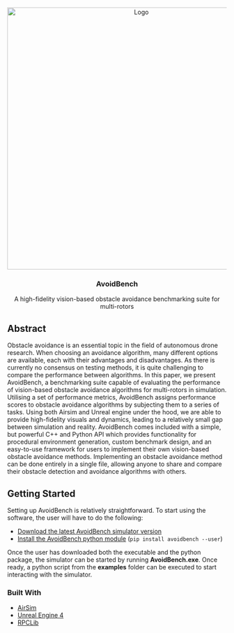 <!--
*** Thanks for checking out the Best-README-Template. If you have a suggestion
*** that would make this better, please fork the repo and create a pull request
*** or simply open an issue with the tag "enhancement".
*** Thanks again! Now go create something AMAZING! :D
***
***
***
*** To avoid retyping too much info. Do a search and replace for the following:
*** github_username, repo_name, twitter_handle, email, project_title, project_description
-->



<!-- PROJECT SHIELDS -->
<!--
*** I'm using markdown "reference style" links for readability.
*** Reference links are enclosed in brackets [ ] instead of parentheses ( ).
*** See the bottom of this document for the declaration of the reference variables
*** for contributors-url, forks-url, etc. This is an optional, concise syntax you may use.
*** https://www.markdownguide.org/basic-syntax/#reference-style-links
-->


<!-- PROJECT LOGO -->
<br />
<p align="center">
  <a href="https://github.com/RanoVeder/AvoidBench">
    <img src="https://i.imgur.com/RJfAOyV.jpg" alt="Logo" width="600">
  </a>

  <h3 align="center">AvoidBench</h3>

  <p align="center">
     A high-fidelity vision-based obstacle avoidance benchmarking suite for multi-rotors

  </p>
</p>


<!-- ABOUT THE PROJECT -->
## Abstract

Obstacle avoidance is an essential topic in the field of autonomous drone research. When choosing an avoidance algorithm, many different options are available, each with their advantages and disadvantages. As there is currently no consensus on testing methods, it is quite challenging to compare the performance between algorithms. In this paper, we present AvoidBench, a benchmarking suite capable of evaluating the performance of vision-based obstacle avoidance algorithms for multi-rotors in simulation. Utilising a set of performance metrics, AvoidBench assigns performance scores to obstacle avoidance algorithms by subjecting them to a series of tasks. Using both Airsim and Unreal engine under the hood, we are able to provide high-fidelity visuals and dynamics, leading to a relatively small gap between simulation and reality. AvoidBench comes included with a simple, but powerful C++ and Python API which provides functionality for procedural environment generation, custom benchmark design, and an easy-to-use framework for users to implement their own vision-based obstacle avoidance methods. Implementing an obstacle avoidance method can be done entirely in a single file, allowing anyone to share and compare their obstacle detection and avoidance algorithms with others.

## Getting Started

Setting up AvoidBench is relatively straightforward. To start using the software, the user will have to do the following:

* [Download the latest AvoidBench simulator version](https://github.com/RanoVeder/AvoidBench/releases)
* [Install the AvoidBench python module](https://pypi.org/project/avoidbench/) (```pip install avoidbench --user```)

Once the user has downloaded both the executable and the python package, the simulator can be started by running **AvoidBench.exe**. Once ready, a python script from the **examples** folder can be executed to start interacting with the simulator.


### Built With

* [AirSim](https://github.com/microsoft/AirSim)
* [Unreal Engine 4](https://www.unrealengine.com/en-US/)
* [RPCLib](https://github.com/rpclib/rpclib)
